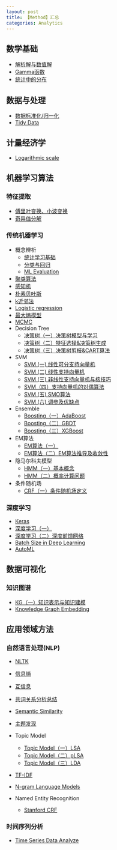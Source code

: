 ```yaml
---
layout: post
title: 【Method】汇总
categories: Analytics
---
```


## 数学基础

- [解析解与数值解](http://hxiaom.github.io/analytics/2019/04/23/solution.html)
- [Gamma函数](http://hxiaom.github.io/analytics/2019/04/21/gamma.html)
- [统计中的分布](http://hxiaom.github.io/analytics/2019/04/30/distribution.html)

## 数据与处理

- [数据标准化/归一化](http://hxiaom.github.io/analytics/2019/04/10/normalization.html)
- [Tidy Data](http://hxiaom.github.io/analytics/2019/01/01/tidy-data.html)

## 计量经济学

- [Logarithmic scale](http://hxiaom.github.io/analytics/2019/03/27/log.html)

## 机器学习算法

### 特征提取

- [傅里叶变换、小波变换](http://hxiaom.github.io/analytics/2019/04/10/wavelet.html)
- [奇异值分解](http://hxiaom.github.io/analytics/2019/04/17/SVD.html)

### 传统机器学习

- 概念辨析
    - [统计学习基础](http://hxiaom.github.io/analytics/2019/04/29/ml-basic.html)
    - [分类与回归](http://hxiaom.github.io/analytics/2019/04/23/regression-classification.html)
    - [ML Evaluation](http://hxiaom.github.io/analytics/2018/12/25/evaluation-of-machine-learning-model.html)
- [聚类算法](http://hxiaom.github.io/analytics/2019/04/30/clustering.html)
- [感知机](http://hxiaom.github.io/analytics/2019/04/21/perceptron.html)
- [朴素贝叶斯](http://hxiaom.github.io/analytics/2019/04/12/naive-bayes.html)
- [k近邻法](http://hxiaom.github.io/analytics/2019/04/23/knn.html)
- [Logistic regression](http://hxiaom.github.io/2019/04/28/logistic-regression.html)
- [最大熵模型](http://hxiaom.github.io/analytics/2019/04/29/maxi-entropy.html)
- [MCMC](http://hxiaom.github.io/analytics/2019/04/23/mcmc.html)
- Decision Tree
    - [决策树（一）决策树模型与学习](http://hxiaom.github.io/analytics/2019/04/14/decision-tree-1.html)
    - [决策树（二）特征选择&决策树生成](http://hxiaom.github.io/analytics/2019/04/14/decision-tree-2.html)
    - [决策树（三）决策树剪枝&CART算法](http://hxiaom.github.io/analytics/2019/04/15/decision-tree-3.html)
- SVM
    - [SVM (一) 线性可分支持向量机](http://hxiaom.github.io/analytics/2019/03/28/svm-1.html)
    - [SVM (二) 线性支持向量机](http://hxiaom.github.io/analytics/2019/03/29/SVM-2.html)
    - [SVM (三) 非线性支持向量机与核技巧](http://hxiaom.github.io/analytics/2019/03/30/svm-3.html)
    - [SVM（四）支持向量机的对偶算法](http://hxiaom.github.io/analytics/2019/04/02/svm-4.html)
    - [SVM (五) SMO算法](http://hxiaom.github.io/analytics/2019/04/07/smv-5.html)
    - [SVM (六) 调参及优缺点](http://hxiaom.github.io/analytics/2019/04/10/svm-6.html)
- Ensemble
    - [Boosting（一）AdaBoost](http://hxiaom.github.io/analytics/2019/04/11/boosting.html)
    - [Boosting（二）GBDT](http://hxiaom.github.io/analytics/2019/04/12/boosting-tree.html)
    - [Boosting（三）XGBoost](http://hxiaom.github.io/analytics/2019/04/12/xgboost.html)
- EM算法
    - [EM算法（一）](http://hxiaom.github.io/analytics/2019/04/18/em.html)
    - [EM算法（二）EM算法推导及收敛性](http://hxiaom.github.io/analytics/2019/04/25/em-2.html)
- 隐马尔科夫模型
    - [HMM（一）基本概念](http://hxiaom.github.io/analytics/2019/05/06/hmm.html)
    - [HMM（二）概率计算问题](http://hxiaom.github.io/analytics/2019/05/06/hmm-2.html)
- 条件随机场
    - [CRF（一）条件随机场定义](http://hxiaom.github.io/analytics/2019/05/06/crf.html)



### 深度学习

- [Keras](http://hxiaom.github.io/analytics/2018/12/25/Keras.html)
- [深度学习（一）](http://hxiaom.github.io/analytics/2019/04/07/deep-learning-1.html)
- [深度学习（二）深度前馈网络](http://hxiaom.github.io/analytics/2019/04/01/neural-network.html)
- [Batch Size in Deep Learning](http://hxiaom.github.io/analytics/2018/12/26/batch-size.html)
- [AutoML](http://hxiaom.github.io/analytics/2019/05/06/automl.html)


## 数据可视化

### 知识图谱

- [KG（一）知识表示与知识建模](http://hxiaom.github.io/analytics/2019/05/05/knowledge-representation.html)
- [Knowledge Graph Embedding](http://hxiaom.github.io/analytics/2018/12/29/Knowledge-graph-embedding.html)

## 应用领域方法

### 自然语言处理(NLP)

- [NLTK](http://hxiaom.github.io/analytics/2018/09/18/NLP.html)
- [信息熵](http://hxiaom.github.io/analytics/2019/04/29/information-entropy.html)
- [互信息](http://hxiaom.github.io/analytics/2019/04/25/mi.html)
- [共词关系分析总结](http://hxiaom.github.io/2019/04/25/co-words.html)
- [Semantic Similarity](http://hxiaom.github.io/analytics/2019/04/02/semantic-similarity.html)
- [主题发现](http://hxiaom.github.io/analytics/2019/04/29/topic.html)
- Topic Model
    - [Topic Model（一）LSA](http://hxiaom.github.io/analytics/2019/04/17/topic-model-1.html)
    - [Topic Model（二）pLSA](http://hxiaom.github.io/analytics/2019/04/17/topic-model-2.html)
    - [Topic Model（三）LDA](http://hxiaom.github.io/analytics/2019/04/02/lda.html)
- [TF-IDF](http://hxiaom.github.io/analytics/2019/03/20/tf-idf.html)

- [N-gram Language Models](http://hxiaom.github.io/analytics/2019/04/15/n-gram.html)
- Named Entity Recognition
    - [Stanford CRF](http://hxiaom.github.io/analytics/2019/01/08/NER.html)

### 时间序列分析

- [Time Series Data Analyze](http://hxiaom.github.io/analytics/2018/11/19/time-series-data.html)